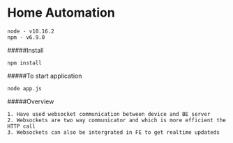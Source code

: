 # Home Automation

```
node - v10.16.2
npm - v6.9.0
```

#####Install 
```
npm install

```


#####To start application
```
node app.js

```


#####Overview

```
1. Have used websocket communication between device and BE server
2. Websockets are two way communicator and which is more efficient the HTTP call
3. Websockets can also be intergrated in FE to get realtime updateds
```